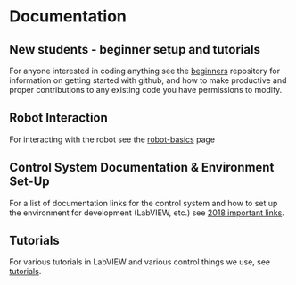 # Documentation

## New students - beginner setup and tutorials
For anyone interested in coding anything see the [beginners](https://github.com/FullMetalFalcons/beginners) repository for information on getting started with github, and how to make productive and proper contributions to any existing code you have permissions to modify.

## Robot Interaction
For interacting with the robot see the [robot-basics](robot-basics.md) page

## Control System Documentation & Environment Set-Up
For a list of documentation links for the control system and how to set up the environment for development (LabVIEW, etc.) see [2018 important links](important-links.md).

## Tutorials
For various tutorials in LabVIEW and various control things we use, see [tutorials](tutorials.md).
